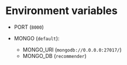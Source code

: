 # Environment variables
- PORT (`8000`)

- MONGO (`default`):
    - MONGO_URI (`mongodb://0.0.0.0:27017/`)
    - MONGO_DB (`recommender`)

